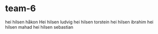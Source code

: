 # team-6
hei hilsen håkon
Hei hilsen ludvig
hei hilsen torstein
hei hilsen ibrahim
hei hilsen mahad
hei hilsen sebastian
